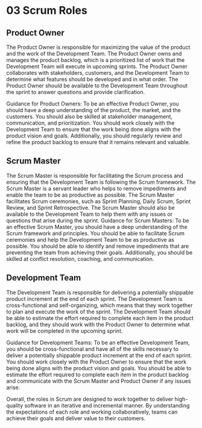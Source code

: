 # 03 Scrum Roles

## Product Owner

The Product Owner is responsible for maximizing the value of the product and the work of the Development Team. The Product Owner owns and manages the product backlog, which is a prioritized list of work that the Development Team will execute in upcoming sprints. The Product Owner collaborates with stakeholders, customers, and the Development Team to determine what features should be developed and in what order. The Product Owner should be available to the Development Team throughout the sprint to answer questions and provide clarification.

Guidance for Product Owners: To be an effective Product Owner, you should have a deep understanding of the product, the market, and the customers. You should also be skilled at stakeholder management, communication, and prioritization. You should work closely with the Development Team to ensure that the work being done aligns with the product vision and goals. Additionally, you should regularly review and refine the product backlog to ensure that it remains relevant and valuable.

## Scrum Master

The Scrum Master is responsible for facilitating the Scrum process and ensuring that the Development Team is following the Scrum framework. The Scrum Master is a servant leader who helps to remove impediments and enable the team to be as productive as possible. The Scrum Master facilitates Scrum ceremonies, such as Sprint Planning, Daily Scrum, Sprint Review, and Sprint Retrospective. The Scrum Master should also be available to the Development Team to help them with any issues or questions that arise during the sprint.
Guidance for Scrum Masters: To be an effective Scrum Master, you should have a deep understanding of the Scrum framework and principles. You should be able to facilitate Scrum ceremonies and help the Development Team to be as productive as possible. You should be able to identify and remove impediments that are preventing the team from achieving their goals. Additionally, you should be skilled at conflict resolution, coaching, and communication.

## Development Team

The Development Team is responsible for delivering a potentially shippable product increment at the end of each sprint. The Development Team is cross-functional and self-organizing, which means that they work together to plan and execute the work of the sprint. The Development Team should be able to estimate the effort required to complete each item in the product backlog, and they should work with the Product Owner to determine what work will be completed in the upcoming sprint.

Guidance for Development Teams: To be an effective Development Team, you should be cross-functional and have all of the skills necessary to deliver a potentially shippable product increment at the end of each sprint. You should work closely with the Product Owner to ensure that the work being done aligns with the product vision and goals. You should be able to estimate the effort required to complete each item in the product backlog and communicate with the Scrum Master and Product Owner if any issues arise.

Overall, the roles in Scrum are designed to work together to deliver high-quality software in an iterative and incremental manner. By understanding the expectations of each role and working collaboratively, teams can achieve their goals and deliver value to their customers.
